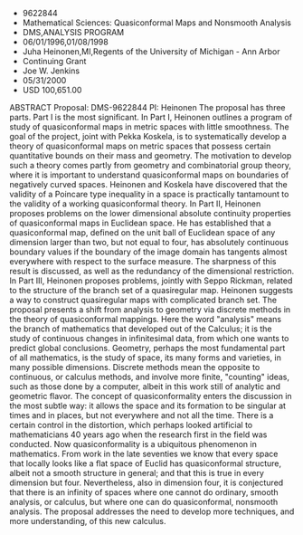 
* 9622844
* Mathematical Sciences: Quasiconformal Maps and Nonsmooth Analysis
* DMS,ANALYSIS PROGRAM
* 06/01/1996,01/08/1998
* Juha Heinonen,MI,Regents of the University of Michigan - Ann Arbor
* Continuing Grant
* Joe W. Jenkins
* 05/31/2000
* USD 100,651.00

ABSTRACT Proposal: DMS-9622844 PI: Heinonen The proposal has three parts. Part I
is the most significant. In Part I, Heinonen outlines a program of study of
quasiconformal maps in metric spaces with little smoothness. The goal of the
project, joint with Pekka Koskela, is to systematically develop a theory of
quasiconformal maps on metric spaces that possess certain quantitative bounds on
their mass and geometry. The motivation to develop such a theory comes partly
from geometry and combinatorial group theory, where it is important to
understand quasiconformal maps on boundaries of negatively curved spaces.
Heinonen and Koskela have discovered that the validity of a Poincare type
inequality in a space is practically tantamount to the validity of a working
quasiconformal theory. In Part II, Heinonen proposes problems on the lower
dimensional absolute continuity properties of quasiconformal maps in Euclidean
space. He has established that a quasiconformal map, defined on the unit ball of
Euclidean space of any dimension larger than two, but not equal to four, has
absolutely continuous boundary values if the boundary of the image domain has
tangents almost everywhere with respect to the surface measure. The sharpness of
this result is discussed, as well as the redundancy of the dimensional
restriction. In Part III, Heinonen proposes problems, jointly with Seppo
Rickman, related to the structure of the branch set of a quasiregular map.
Heinonen suggests a way to construct quasiregular maps with complicated branch
set. The proposal presents a shift from analysis to geometry via discrete
methods in the theory of quasiconformal mappings. Here the word "analysis" means
the branch of mathematics that developed out of the Calculus; it is the study of
continuous changes in infinitesimal data, from which one wants to predict global
conclusions. Geometry, perhaps the most fundamental part of all mathematics, is
the study of space, its many forms and varieties, in many possible dimensions.
Discrete methods mean the opposite to continuous, or calculus methods, and
involve more finite, "counting" ideas, such as those done by a computer, albeit
in this work still of analytic and geometric flavor. The concept of
quasiconformality enters the discussion in the most subtle way: it allows the
space and its formation to be singular at times and in places, but not
everywhere and not all the time. There is a certain control in the distortion,
which perhaps looked artificial to mathematicians 40 years ago when the research
first in the field was conducted. Now quasiconformality is a ubiquitous
phenomenon in mathematics. From work in the late seventies we know that every
space that locally looks like a flat space of Euclid has quasiconformal
structure, albeit not a smooth structure in general; and that this is true in
every dimension but four. Nevertheless, also in dimension four, it is
conjectured that there is an infinity of spaces where one cannot do ordinary,
smooth analysis, or calculus, but where one can do quasiconformal, nonsmooth
analysis. The proposal addresses the need to develop more techniques, and more
understanding, of this new calculus.
